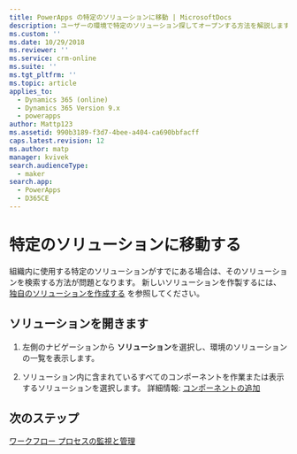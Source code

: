 ```yaml
---
title: PowerApps の特定のソリューションに移動 | MicrosoftDocs
description: ユーザーの環境で特定のソリューション探してオープンする方法を解説します
ms.custom: ''
ms.date: 10/29/2018
ms.reviewer: ''
ms.service: crm-online
ms.suite: ''
ms.tgt_pltfrm: ''
ms.topic: article
applies_to:
  - Dynamics 365 (online)
  - Dynamics 365 Version 9.x
  - powerapps
author: Mattp123
ms.assetid: 990b3189-f3d7-4bee-a404-ca690bbfacff
caps.latest.revision: 12
ms.author: matp
manager: kvivek
search.audienceType:
  - maker
search.app:
  - PowerApps
  - D365CE
---
```


# <a name="navigate-to-a-specific-solution"></a>特定のソリューションに移動する

組織内に使用する特定のソリューションがすでにある場合は、そのソリューションを検索する方法が問題となります。 新しいソリューションを作製するには、[独自のソリューションを作成する](create-solution.md) を参照してください。  
  
## <a name="open-a-solution"></a>ソリューションを開きます  
  
1. 左側のナビゲーションから **ソリューション**を選択し、環境のソリューションの一覧を表示します。
  
2. ソリューション内に含まれているすべてのコンポーネントを作業または表示するソリューションを選択します。 詳細情報: [コンポーネントの追加](solutions-overview.md)  

 ## <a name="next-steps"></a>次のステップ
[ワークフロー プロセスの監視と管理](/flow/monitor-manage-processes)
